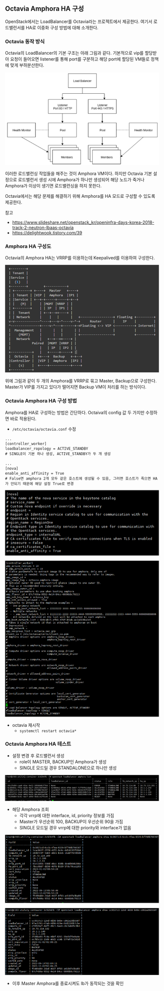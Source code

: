 ## Octavia Amphora HA 구성

OpenStack에서는 LoadBalancer를 Octavia라는 프로젝트에서 제공한다. 여기서 로드밸런서를 HA로 이중화 구성 방법에 대해 소개한다.

### Octavia 동작 방식

Octavia의 LoadBalancer의 기본 구조는 아래 그림과 같다. 기본적으로 vip를 할당받아 요청이 들어오면 listener를 통해 port를 구분하고 해당 port에 할당된 VM들로 정책에 맞게 부하분산한다.

![1672056026920](images/1672056026920.png)

이러한 로드밸런싱 작업들을 해주는 것이 Amphora VM이다. 하지만 Octavia 기본 설정으로 로드밸런서 생성 시에 Amphora가 하나만 생성되어 해당 노드가 죽거나 Amphora가 이상이 생기면 로드밸런싱을 하지 못한다.

Octavia에서는 해당 문제를 해결하기 위해 Amphora를 HA 모드로 구성할 수 있도록 제공한다.

참고

- https://www.slideshare.net/openstack_kr/openinfra-days-korea-2018-track-2-neutron-lbaas-octavia
- https://delightwook.tistory.com/39

### Amphora HA 구성도

Octavia의 Amphora HA는 VRRP를 이용하는데 Keepalived를 이용하여 구성한다.

![1672056115524](images/1672056115524.png)

위에 그림과 같이 두 개의 Amphora를 VRRP로 묶고 Master, Backup으로 구성한다. Master가 VIP를 가지고 있다가 떨어지면 Backup VM이 처리를 하는 방식이다. 

### Octavia Amphora HA 구성 방법

Amphora를 HA로 구성하는 방법은 간단하다. Octaiva의 config 값 두 가지만 수정하면 바로 적용된다.

- `/etc/octavia/octavia.conf` 수정

```shell
...
[controller_worker]
loadbalancer_ropology = ACTIVE_STANDBY
# SINGLE이 기본 하나 생성, ACTIVE_STANDBY가 두 개 생성

...
[nova]
enable_anti_affinity = True
# False면 amphora 2개 모두 같은 호스트에 생성될 수 있음, 그러면 호스트가 죽으면 HA가 안되기 때문에 해당 설정 True로 변경
```

![1672056151264](images/1672056151264.png)

![1672056157934](images/1672056157934.png)

- octavia 재시작
  - `systemctl restart octavia*`

### Octavia Amphora HA 테스트

- 설정 변경 후 로드밸런서 생성
  - role이 MASTER, BACKUP인 Amphora가 생성
  - SINGLE 모드일 경우 STANDALONE으로 하나만 생성


![1672056175954](images/1672056175954.png)

- 해당 Amphora 조회
  - 각각 vrrp에 대한 interface, id, priority 정보를 가짐
  - Master가 우선순위 100, BACKUP이 우선순위 90을 가짐
  - SINGLE 모드일 경우 vrrp에 대한 priority와 interface가 없음

![1672056223927](images/1672056223927.png)

![1672056189597](images/1672056189597.png)

- 이후 Master Amphora를 종료시켜도 lb가 동작되는 것을 확인
